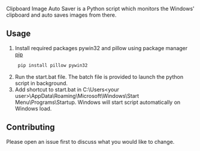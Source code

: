 Clipboard Image Auto Saver is a Python script which monitors the Windows' clipboard and auto saves images from there.

## Usage
1. Install required packages pywin32 and pillow using package manager [pip](https://pip.pypa.io/en/stable/)
   ```bash
    pip install pillow pywin32
    ```
2. Run the start.bat file. The batch file is provided to launch the python script in background.
3. Add shortcut to start.bat in C:\Users\<your user>\AppData\Roaming\Microsoft\Windows\Start Menu\Programs\Startup. Windows will start script automatically on Windows load.

## Contributing
Please open an issue first to discuss what you would like to change.

